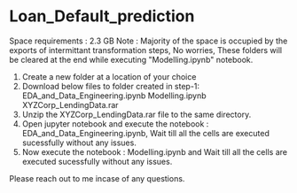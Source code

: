 # Loan_Default_prediction

Space requirements : 2.3 GB
Note :  Majority of the space is occupied by the exports of intermittant transformation steps, No worries, These folders will be cleared at the end while executing "Modelling.ipynb" notebook.

1. Create a new folder at a location of your choice
2. Download below files to folder created in step-1:
	EDA_and_Data_Engineering.ipynb
	Modelling.ipynb
	XYZCorp_LendingData.rar
3. Unzip the XYZCorp_LendingData.rar file to the same directory.
4. Open jupyter notebook and execute the notebook : EDA_and_Data_Engineering.ipynb, Wait till all the cells are executed sucessfully without any issues.
5. Now execute the notebook : Modelling.ipynb and Wait till all the cells are executed sucessfully without any issues.

Please reach out to me incase of any questions.